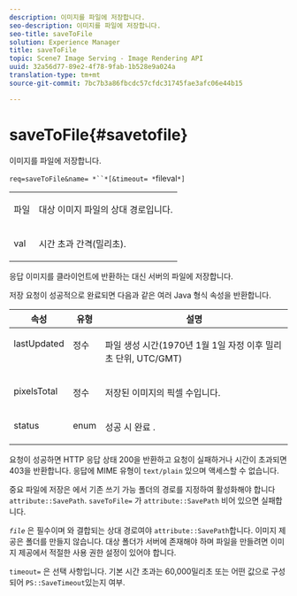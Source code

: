 ```yaml
---
description: 이미지를 파일에 저장합니다.
seo-description: 이미지를 파일에 저장합니다.
seo-title: saveToFile
solution: Experience Manager
title: saveToFile
topic: Scene7 Image Serving - Image Rendering API
uuid: 32a56d77-89e2-4f78-9fab-1b528e9a024a
translation-type: tm+mt
source-git-commit: 7bc7b3a86fbcdc57cfdc31745fae3afc06e44b15

---
```



# saveToFile{#savetofile}

이미지를 파일에 저장합니다.

`req=saveToFile&name= *``*[&timeout= *`fileval`*]`

<table id="simpletable_5674FD9655FE4CDDB0E5DC8655890A66"> 
 <tr class="strow"> 
  <td class="stentry"> <p><span class="varname"> 파일</span> </p> </td> 
  <td class="stentry"> <p>대상 이미지 파일의 상대 경로입니다. </p></td> 
 </tr> 
 <tr class="strow"> 
  <td class="stentry"> <p><span class="varname"> val</span> </p></td> 
  <td class="stentry"> <p>시간 초과 간격(밀리초). </p></td> 
 </tr> 
</table>

응답 이미지를 클라이언트에 반환하는 대신 서버의 파일에 저장합니다.

저장 요청이 성공적으로 완료되면 다음과 같은 여러 Java 형식 속성을 반환합니다.

<table id="table_8BA8F75A0B7241BAB9B4359F97C21137"> 
 <thead> 
  <tr> 
   <th class="entry"> <b> 속성</b> </th> 
   <th class="entry"> <b> 유형</b> </th> 
   <th class="entry"> <b> 설명</b> </th> 
  </tr> 
 </thead>
 <tbody> 
  <tr valign="top"> 
   <td> <p> <span class="codeph"> lastUpdated</span> </p> </td> 
   <td> <p> 정수 </p> </td> 
   <td> <p>파일 생성 시간(1970년 1월 1일 자정 이후 밀리초 단위, UTC/GMT) </p> </td> 
  </tr> 
  <tr valign="top"> 
   <td> <p> <span class="codeph"> pixelsTotal</span> </p> </td> 
   <td> <p> 정수 </p> </td> 
   <td> <p> 저장된 이미지의 픽셀 수입니다. </p> </td> 
  </tr> 
  <tr valign="top"> 
   <td> <p> <span class="codeph"> status</span> </p> </td> 
   <td> <p> enum </p> </td> 
   <td> <p> <span class="codeph"> 성공 시 완료</span> . </p> </td> 
  </tr> 
 </tbody> 
</table>

요청이 성공하면 HTTP 응답 상태 200을 반환하고 요청이 실패하거나 시간이 초과되면 403을 반환합니다. 응답에 MIME 유형이 `text/plain` 있으며 액세스할 수 없습니다.

중요 파일에 저장은 에서 기존 쓰기 가능 폴더의 경로를 지정하여 활성화해야 합니다 `attribute::SavePath`. `saveToFile=` 가 `attribute::SavePath` 비어 있으면 실패합니다.

*`file`* 은 필수이며 와 결합되는 상대 경로여야 `attribute::SavePath`합니다. 이미지 제공은 폴더를 만들지 않습니다. 대상 폴더가 서버에 존재해야 하며 파일을 만들려면 이미지 제공에서 적절한 사용 권한 설정이 있어야 합니다.

`timeout=` 은 선택 사항입니다. 기본 시간 초과는 60,000밀리초 또는 어떤 값으로 구성되어 `PS::SaveTimeout`있는지 여부.

